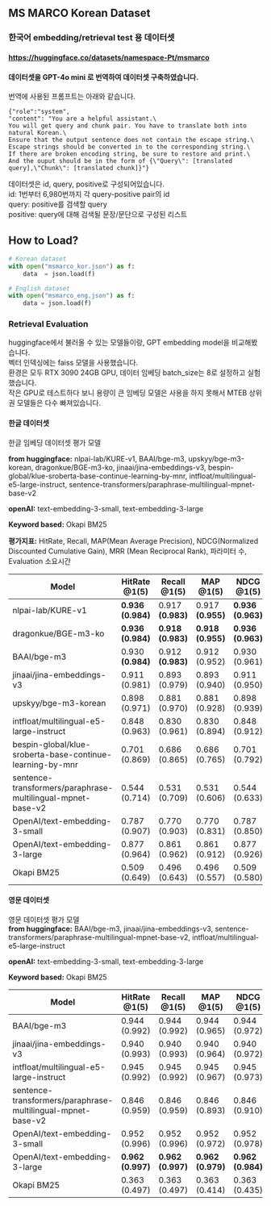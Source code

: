 ## MS MARCO Korean Dataset
### 한국어 embedding/retrieval test 용 데이터셋
#### https://huggingface.co/datasets/namespace-Pt/msmarco
#### 데이터셋을 GPT-4o mini 로 번역하여 데이터셋 구축하였습니다.
번역에 사용된 프롬프트는 아래와 같습니다.
```
{"role":"system",
"content": "You are a helpful assistant.\
You will get query and chunk pair. You have to translate both into natural Korean.\
Ensure that the output sentence does not contain the escape string.\
Escape strings should be converted in to the corresponding string.\
If there are broken encoding string, be sure to restore and print.\
And the ouput should be in the form of {\"Query\": [translated query],\"Chunk\": [translated chunk]}"}
```

데이터셋은 id, query, positive로 구성되어있습니다.  
id: 1번부터 6,980번까지 각 query-positive pair의 id  
query: positive를 검색할 query  
positive: query에 대해 검색될 문장/문단으로 구성된 리스트

## How to Load?

```python
# Korean dataset
with open("msmarco_kor.json") as f:
    data  = json.load(f)

# English dataset
with open("msmarco_eng.json") as f:
    data = json.load(f)
```

### Retrieval Evaluation
huggingface에서 불러올 수 있는 모델들이랑, GPT embedding model을 비교해봤습니다.  
벡터 인덱싱에는 faiss 모델을 사용했습니다.  
환경은 모두 RTX 3090 24GB GPU, 데이터 임베딩 batch_size는 8로 설정하고 실험했습니다.  
작은 GPU로 테스트하다 보니 용량이 큰 임베딩 모델은 사용을 하지 못해서 MTEB 상위권 모델들은 다수 빠져있습니다.


#### 한글 데이터셋
한글 임베딩 데이터셋 평가 모델  

**from huggingface:** nlpai-lab/KURE-v1, BAAI/bge-m3, upskyy/bge-m3-korean, dragonkue/BGE-m3-ko, jinaai/jina-embeddings-v3, bespin-global/klue-sroberta-base-continue-learning-by-mnr, intfloat/multilingual-e5-large-instruct, sentence-transformers/paraphrase-multilingual-mpnet-base-v2  
  
**openAI:** text-embedding-3-small, text-embedding-3-large  
  
**Keyword based:** Okapi BM25

  
**평가지표:** HitRate, Recall, MAP(Mean Average Precision), NDCG(Normalized Discounted Cumulative Gain), MRR (Mean Reciprocal Rank), 파라미터 수, Evaluation 소요시간

| **Model** | **HitRate   @1(5)** | **Recall   @1(5)** | **MAP   @1(5)** | **NDCG   @1(5)** | **MRR   @1(5)** | **Time(sec.)** | **\# of   Params** |
| --- | --- | --- | --- | --- | --- | --- | --- |
| nlpai-lab/KURE-v1 | **0.936**   **(0.984)** | 0.917   **(0.983)** | 0.917   **(0.955)** | **0.936**  **(0.963)** | **0.936**   **(0.957)** | 11.14 | 568M |
| dragonkue/BGE-m3-ko | **0.936**   **(0.984)** | **0.918**   **(0.983)** | **0.918**   **(0.955)** | **0.936**  **(0.963)** | **0.936**   **(0.957)** | 11.02 | 568M |
| BAAI/bge-m3 | 0.930   **(0.984)** | 0.912   **(0.983)** | 0.912   (0.952) | 0.930  (0.961) | 0.930   (0.954) | 15.59 | 568M |
| jinaai/jina-embeddings-v3 | 0.911   (0.981) | 0.893   (0.979) | 0.893   (0.940) | 0.911   (0.950) | 0.911   (0.941) | 9.12 | 572M |
| upskyy/bge-m3-korean | 0.898   (0.971) | 0.881   (0.970) | 0.881   (0.928) | 0.898   (0.939) | 0.898   (0.930) | 11.08 | 568M |
| intfloat/multilingual-e5-large-instruct | 0.848   (0.963) | 0.830   (0.961) | 0.830   (0.894) | 0.848   (0.912) | 0.848   (0.897) | 11.04 | 558M |
| bespin-global/klue-sroberta-base-continue-learning-by-mnr | 0.701   (0.869) | 0.686   (0.865) | 0.686   (0.765) | 0.701   (0.792) | 0.701   (0.770) | **4.62** | 110M |
| sentence-transformers/paraphrase-multilingual-mpnet-base-v2 | 0.544   (0.714) | 0.531   (0.709) | 0.531   (0.606) | 0.544   (0.633) | 0.544   (0.610) | 4.72 | 278M |
| OpenAI/text-embedding-3-small | 0.787   (0.907) | 0.770   (0.903) | 0.770   (0.831) | 0.787   (0.850) | 0.787   (0.835) | \- | \- |
| OpenAI/text-embedding-3-large | 0.877   (0.964) | 0.861   (0.962) | 0.861   (0.912) | 0.877   (0.926) | 0.877   (0.914) | \- | \- |
| Okapi BM25 | 0.509   (0.649) | 0.496   (0.643) | 0.496   (0.557) | 0.509   (0.580) | 0.509   (0.563) | \- | \- |

#### 영문 데이터셋
영문 데이터셋 평가 모델  
**from huggingface:** BAAI/bge-m3, jinaai/jina-embeddings-v3, sentence-transformers/paraphrase-multilingual-mpnet-base-v2, intfloat/multilingual-e5-large-instruct  
  
**openAI:** text-embedding-3-small, text-embedding-3-large  
  
**Keyword based:** Okapi BM25

| **Model** | **HitRate   @1(5)** | **Recall   @1(5)** | **MAP   @1(5)** | **NDCG   @1(5)** | **MRR   @1(5)** | **Time(sec.)** | **\# of   Params** |
| --- | --- | --- | --- | --- | --- | --- | --- |
| BAAI/bge-m3 | 0.944   (0.992) | 0.944   (0.992) | 0.944   (0.965) | 0.944   (0.972) | 0.944   (0.965) | 15.68 | 568M |
| jinaai/jina-embeddings-v3 | 0.940   (0.993) | 0.940   (0.993) | 0.940   (0.964) | 0.940   (0.972) | 0.940   (0.964) | 8.89 | 572M |
| intfloat/multilingual-e5-large-instruct | 0.945   (0.992) | 0.945   (0.992) | 0.945   (0.967) | 0.945   (0.973) | 0.945   (0.966) | 9.69 | 560M  |
| sentence-transformers/paraphrase-multilingual-mpnet-base-v2 | 0.846   (0.959) | 0.846   (0.959) | 0.846   (0.893) | 0.846   (0.910) | 0.846   (0.893) | 16.78 | 278M |
| OpenAI/text-embedding-3-small | 0.952   (0.996) | 0.952   (0.996) | 0.952   (0.972) | 0.952   (0.978) | 0.952   (0.971) | \- | \- |
| OpenAI/text-embedding-3-large | **0.962**   **(0.997)** | **0.962**   **(0.997)** | **0.962**   **(0.979)** | **0.962**   **(0.984)** | **0.962**   **(0.978)** | \- | \- |
| Okapi BM25 | 0.363   (0.497) | 0.363   (0.497) | 0.363   (0.414) | 0.363   (0.435) | 0.363   (0.414) | \- | \- |